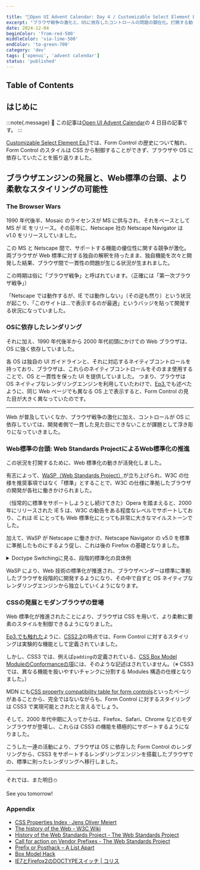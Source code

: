 ```yaml
---

title: "🎄Open UI Advent Calendar: Day 4 / Customizable Select Element Ep.2"
excerpt: "ブラウザ戦争の激化と、OSに依存したコントロールの問題の顕在化。打開する動きとして、WaSPによるWeb標準の台頭への動き、モダンブラウザの登場、より柔軟なスタイリングを可能にするCSS3の登場"
date: 2024-12-04
beginColor: 'from-red-500'
middleColor: 'via-lime-500'
endColor: 'to-green-700'
category: 'dev'
tags: ['openui', 'advent calendar']
status: 'published'
---
```

## Table of Contents

## はじめに

:::note{.message}
🎄 この記事は[Open UI Advent Calendar](https://adventar.org/calendars/10293)の 4 日目の記事です。
:::

[Customizable Select Element Ep.1](https://blog.sakupi01.com/dev/articles/2024-openui-advent-3)では、Form Control の歴史について触れ、Form Control のスタイルは CSS から制御することができず、ブラウザや OS に依存していたことを振り返りました。

## ブラウザエンジンの発展と、Web標準の台頭、より柔軟なスタイリングの可能性

### The Browser Wars

1990 年代後半、Mosaic のライセンスが MS に供与され、それをベースとして MS が IE をリリース。その前年に、Netscape 社の Netscape Navigator は v1.0 をリリースしていました。

この MS と Netscape 間で、サポートする機能の優位性に関する競争が激化。両ブラウザが Web 標準に対する独自の解釈を持ったまま、独自機能を次々と開発した結果、ブラウザ間で一貫性の問題が生じる状況が生まれました。

この時期は俗に「ブラウザ戦争」と呼ばれています。（正確には「第一次ブラウザ戦争」）

「Netscape では動作するが、IE では動作しない」（その逆も然り）という状況が起こり、「このサイトは...で表示するのが最適」というバッジを貼って開発する状況になっていました。

### OSに依存したレンダリング

それに加え、1990 年代後半から 2000 年代初頭にかけての Web ブラウザは、OS に強く依存していました。

各 OS は独自の UI ガイドラインと、それに対応するネイティブコントロールを持っており、ブラウザは、これらのネイティブコントロールをそのまま使用することで、OS と一貫性を保った UI を提供していました。
つまり、ブラウザは OS ネイティブなレンダリングエンジンを利用していたわけで、[Ep3.](https://blog.sakupi01.com/dev/articles/2024-openui-advent-3#form-controlにおけるスタイリングの制限)でも述べたように、同じ Web ページでも異なる OS 上で表示すると、Form Control の見た目が大きく異なっていたのです。

---

Web が普及していくなか、ブラウザ戦争の激化に加え、コントロールが OS に依存していては、開発者側で一貫した見た目にできないことが課題として浮き彫りになっていきました。

### Web標準の台頭: Web Standards ProjectによるWeb標準化の推進

この状況を打開するために、Web 標準化の動きが活発化しました。

有志によって、[WaSP（Web Standards Project）](https://www.webstandards.org/)が立ち上げられ、W3C の仕様を推奨事項ではなく「標準」とすることで、W3C の仕様に準拠したブラウザの開発が各社に働きかけられました。

（恒常的に標準をサポートしようとし続けてきた）Opera を踏まえると、2000 年にリリースされた IE 5 は、W3C の勧告をある程度なレベルでサポートしており、これは IE にとっても Web 標準化にとっても非常に大きなマイルストーンでした。

加えて、WaSP が Netscape に働きかけ、Netscape Navigator の v5.0 を標準に準拠したものにするよう促し、これは後の Firefox の基礎となりました。

<details>
<summary>Doctype Switchingに見る、段階的標準化の具体例</summary>

IE は 5.x になっても、Box Model を独自で実装していたため、CSS 標準に則って実装していた Netscape とは異なる見た目になっていました。

- CSS 標準: width = コンテンツ幅
- IE5.x: width = コンテンツ幅 - (padding + border)

この差分を解消するために「Box Model Hack」と呼ばれる、異なるブラウザ間の Box Model の解釈の違いを吸収する方法が編み出されました。

- [Box Model Hack](https://tantek.com/CSS/Examples/boxmodelhack.html)
  - IE が`voice-family`プロパティを正しくパースできないことを利用して、意図した幅を実現する

```css title="css"
/* 
標準ブラウザ: 最終的なwidth: 300pxが適用
IE5.x: 最初のwidth: 400pxが維持される 
*/
div.content { 
  width: 400px;  /* 最初に幅を設定 */
  voice-family: "\"}\"";  /* IE5.xが正しく解釈できないプロパティを挿入 */
  voice-family: inherit;  /* 継承してパーサの状態をリセット */
  width: 300px;  /* 標準ブラウザで利用される最終的な幅を定義 */
}
```

かといって、IE5.x が突然「CSS 標準に準拠した実装にします！」とすると、それまで IE5.x で正常に動作していた何十万、何百万というサイトが崩れてしまうことになります。

そこで、後方互換性を保つために[Doctype Switching](https://www.w3.org/html/wg/wiki/DoctypeSwitching)が生まれ、ブラウザに「どのモードで解釈するか」を指示できるようになりました。
これにより、仕様に準拠した記法への段階的な移行が可能になりました。

- Standards モード（標準準拠モード）: W3C の標準に準拠したモード
- Quirks モード（後方互換モード）: 旧来ブラウザと互換性のあるモード

</details>

WaSP により、Web 技術の標準化が推進され、ブラウザベンダーは標準に準拠したブラウザを段階的に開発するようになり、その中で自ずと OS ネイティブなレンダリングエンジンから独立していくようになります。

### CSSの発展とモダンブラウザの登場

Web 標準化が推進されたことにより、ブラウザは CSS を用いて、より柔軟に要素のスタイルを制御できるようになりました。

[Ep3.でも触れた](https://blog.sakupi01.com/dev/articles/2024-openui-advent-3##form-controlにおけるスタイリングの制限)ように、[CSS2.2](https://www.w3.org/TR/CSS22/conform.html#conformance)の時点では、Form Control に対するスタイリングは実験的な機能として定義されていました。

しかし、CSS3 では、例えば`padding`の定義されている、[CSS Box Model ModuleのConformanceの項](https://drafts.csswg.org/css-box/#w3c-conformance)には、そのような記述はされていません。（※ CSS3 では、異なる機能を扱いやすいチャンクに分割する Modules 構造の仕様となりました。）

MDN にも[CSS property compatibility table for form controls](https://developer.mozilla.org/en-US/docs/Learn/Forms/Property_compatibility_table_for_form_controls)といったページがあることから、完全ではないながらも、Form Control に対するスタイリングは CSS3 で実現可能とされたと言えるでしょう。

そして、2000 年代中期に入ってからは、Firefox、Safari、Chrome などのモダンブラウザが登場し、これらは CSS3 の機能を積極的にサポートするようになりました。

こうした一連の活動により、ブラウザは OS に依存した Form Control のレンダリングから、CSS3 をサポートするレンダリングエンジンを搭載したブラウザでの、標準に則ったレンダリングへ移行しました。

---

それでは、また明日⛄

See you tomorrow!

### Appendix

- [CSS Properties Index · Jens Oliver Meiert](https://meiert.com/en/indices/css-properties/)
- [The history of the Web - W3C Wiki](https://www.w3.org/wiki/The_history_of_the_Web)
- [History of the Web Standards Project - The Web Standards Project](https://www.webstandards.org/about/history/)
- [Call for action on Vendor Prefixes - The Web Standards Project](https://www.webstandards.org/2012/02/09/call-for-action-on-vendor-prefixes/index.html)
- [Prefix or Posthack – A List Apart](https://alistapart.com/article/prefix-or-posthack/)
- [Box Model Hack](https://tantek.com/CSS/Examples/boxmodelhack.html)
- [IE7とFirefox2のDOCTYPEスイッチ | コリス](https://coliss.com/articles/build-websites/operation/css/84.html)

